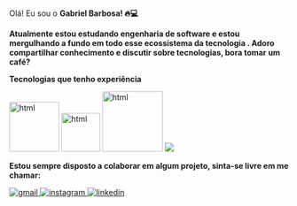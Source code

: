 Olá! Eu sou o  <b> Gabriel Barbosa! 🔥💻</b>

<b>Atualmente estou estudando engenharia de software e estou mergulhando a fundo em todo esse ecossistema da tecnologia . Adoro compartilhar conhecimento e discutir sobre tecnologias, bora tomar um café?</b>



<div>
  
<b>Tecnologias que tenho experiência </b>

<img src="https://img.shields.io/badge/HTML5-E34F26?style=for-the-badge&logo=html5&logoColor=white" alt="html" width="90" >
<img src="https://img.shields.io/badge/CSS-239120?&style=for-the-badge&logo=css3&logoColor=white" alt="html" width="70"  >
<img src="https://img.shields.io/badge/JavaScript-F7DF1E?style=for-the-badge&logo=javascript&logoColor=black" alt="html" width="109" >
 <img src="https://img.icons8.com/color/48/000000/html-5--v1.png"/>
  
  
  




   
  <b>Estou sempre disposto a colaborar em algum projeto, sinta-se livre em me chamar:</b>

  <a href="mailto:gb82297@gmail.com"> <img src="https://img.shields.io/badge/Gmail-D14836?style=for-the-badge&logo=gmail&logoColor=white" alt="gmail" > </a>
  <a href="https://www.instagram.com/gaabrielbarbosa__/"> <img src="https://img.shields.io/badge/Instagram-E4405F?style=for-the-badge&logo=instagram&logoColor=white" alt="instagram" > </a>
  <a href="https://www.linkedin.com/in/gabriel-barbosa-382885144/"> <img src="https://img.shields.io/badge/LinkedIn-0077B5?style=for-the-badge&logo=linkedin&logoColor=white" alt="linkedin" > </a>
<br>
  </div>

